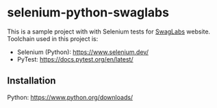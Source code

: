 # selenium-python-swaglabs

This is a sample project with with Selenium tests for [SwagLabs] website.  
Toolchain used in this project is: 
- Selenium (Python): https://www.selenium.dev/
- PyTest: https://docs.pytest.org/en/latest/

## Installation
Python: https://www.python.org/downloads/

[SwagLabs]: <https://www.saucedemo.com/>
